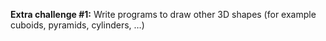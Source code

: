 **Extra challenge #1:**
Write programs to draw other 3D shapes (for example cuboids, pyramids, cylinders, …)
